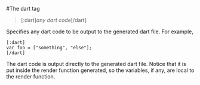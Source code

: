 #The dart tag

>[:dart]*any dart code*[/dart]

Specifies any dart code to be output to the generated dart file. For example,

    [:dart]
    var foo = ["something", "else"];
    [/dart]

The dart code is output directly to the generated dart file. Notice that it is put inside the render function generated, so the variables, if any, are local to the render function.